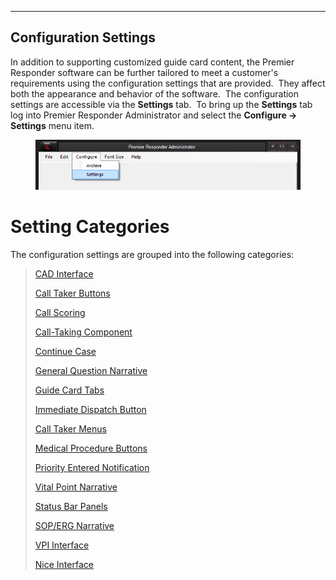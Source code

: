   ----------------------------
  **Configuration Settings**
  ----------------------------

In addition to supporting customized guide card content, the Premier
Responder software can be further tailored to meet a customer\'s
requirements using the configuration settings that are provided.  They
affect both the appearance and behavior of the software.  The
configuration settings are accessible via the **Settings** tab.  To
bring up the **Settings** tab log into Premier Responder Administrator
and select the **Configure -\> Settings** menu item.

<figure><img src=".gitbook/assets/Configuration Settings_files/Image001.png" alt=""><figcaption></figcaption></figure> 

# Setting Categories

The configuration settings are grouped into the following categories:

> [CAD Interface](Cad%20Interface%20Settings.htm)
>
> [Call Taker Buttons](Call%20Buttons%20Settings.htm)
>
> [Call Scoring](Call%20Scoring%20Settings.htm)
>
> [Call-Taking Component](Call-Taking%20Component%20Settings.htm)
>
> [Continue Case](Continue%20Case%20Settings.htm)
>
> [General Question
> Narrative](General%20Questions%20Narrative%20Settings.htm)
>
> [Guide Card Tabs](Guide%20Card%20Tabs%20Settings.htm)
>
> [Immediate Dispatch
> Button](Immediate%20Dispatch%20Button%20Settings.htm)
>
> [Call Taker Menus](Main%20Window%20Menus%20Settings.htm)
>
> [Medical Procedure
> Buttons](Medical%20Procedure%20Buttons%20Settings.htm)
>
> [Priority Entered
> Notification](Priority%20Entered%20Notification%20Settings.htm)
>
> [Vital Point Narrative](Vital%20Point%20Narrative%20Settings.htm)
>
> [Status Bar Panels](Status%20Bar%20Panel%20Settings.htm)
>
> [SOP/ERG Narrative](SOP-ERG%20Narrative%20Settings.htm)
>
> [VPI Interface](VPI%20Interface%20Settings.htm)
>
> [Nice Interface](NICE%20Interface%20Settings.htm)
